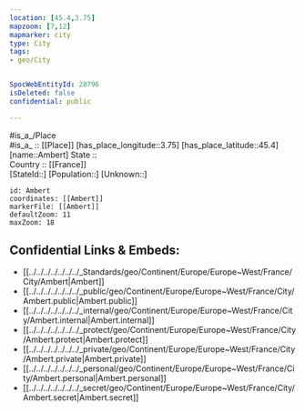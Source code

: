 ```yaml
---
location: [45.4,3.75] 
mapzoom: [7,12] 
mapmarker: city 
type: City
tags:
- geo/City


SpocWebEntityId: 28796
isDeleted: false
confidential: public

---
```

#is_a_/Place  
#is_a_ :: [[Place]] 
[has_place_longitude::3.75] 
[has_place_latitude::45.4] 
[name::Ambert] 
State ::  
Country :: [[France]]  
[StateId::] 
[Population::] 
[Unknown::] 


```leaflet
id: Ambert
coordinates: [[Ambert]] 
markerFile: [[Ambert]] 
defaultZoom: 11 
maxZoom: 18
```


## Confidential Links & Embeds: 
- [[../../../../../../../_Standards/geo/Continent/Europe/Europe~West/France/City/Ambert|Ambert]] 
- [[../../../../../../../_public/geo/Continent/Europe/Europe~West/France/City/Ambert.public|Ambert.public]] 
- [[../../../../../../../_internal/geo/Continent/Europe/Europe~West/France/City/Ambert.internal|Ambert.internal]] 
- [[../../../../../../../_protect/geo/Continent/Europe/Europe~West/France/City/Ambert.protect|Ambert.protect]] 
- [[../../../../../../../_private/geo/Continent/Europe/Europe~West/France/City/Ambert.private|Ambert.private]] 
- [[../../../../../../../_personal/geo/Continent/Europe/Europe~West/France/City/Ambert.personal|Ambert.personal]] 
- [[../../../../../../../_secret/geo/Continent/Europe/Europe~West/France/City/Ambert.secret|Ambert.secret]] 
